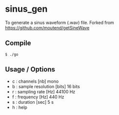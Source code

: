 # sinus_gen

To generate a sinus waveform (.wav) file.
Forked from https://github.com/moutend/getSineWave

## Compile

    $ ./go


## Usage / Options

* c : channels     			[nb]   			mono
* b : sample resolution [bits] 			16 bits
* r : sampling rate 		[Hz] 	 	  	44100 Hz
* f : frequency 				[Hz]     		440 Hz
* s : duration 					[sec]       5 s
* h : help

